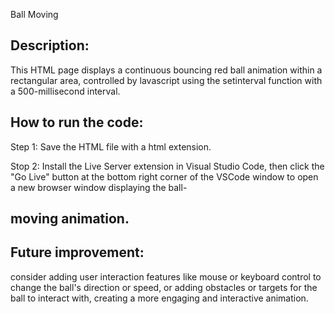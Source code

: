 Ball Moving
## Description:

This HTML page displays a continuous bouncing red ball animation within a rectangular area, controlled by lavascript using the setinterval function with a 500-millisecond interval.

## How to run the code:

Step 1: Save the HTML file with a html extension.

Stop 2: Install the Live Server extension in Visual Studio Code, then click the "Go Live" button at the bottom right corner of the VSCode window to open a new browser window displaying the ball-

## moving animation.

## Future improvement:

consider adding user interaction features like mouse or keyboard control to change the ball's direction or speed, or adding obstacles or targets for the ball to interact with, creating a more engaging and interactive animation.

